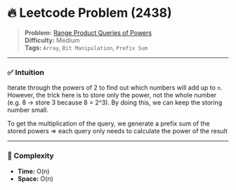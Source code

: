 # 🔥 Leetcode Problem (2438)

> **Problem:** [Range Product Queries of Powers](https://leetcode.com/problems/range-product-queries-of-powers/)<br />
> **Difficulty:** Medium<br/>
> **Tags:** `Array`, `Bit Manipulation`, `Prefix Sum`

---

### ✅ Intuition

Iterate through the powers of 2 to find out which numbers will add up to `n`. However, the trick here is to store only the power, not the whole number (e.g. 8 -> store 3 because 8 = 2^3). By doing this, we can keep the storing number small.

To get the multiplication of the query, we generate a prefix sum of the stored powers => each query only needs to calculate the power of the result

---

### 🧪 Complexity

- **Time:** O(n)
- **Space:** O(n)